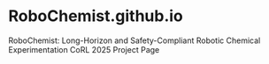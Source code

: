 # RoboChemist.github.io
RoboChemist: Long-Horizon and Safety-Compliant Robotic Chemical Experimentation CoRL 2025 Project Page

